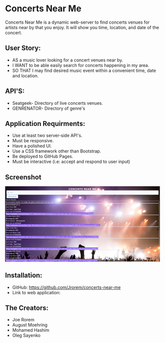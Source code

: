 # Concerts Near Me

Concerts Near Me is a dynamic web-server to find concerts venues for artists near by that you enjoy. 
It will show you time, location, and date of the concert. 

## User Story:
* AS a music lover looking for a concert venues near by.
* I WANT to be able easily search for concerts happening in my area.
* SO THAT I may find desired music event within a convenient time, date and location.

## API'S:
* Seatgeek- Directory of live concerts venues.  
* GENRENATOR- Directory of genre's 

## Application Requirments:
* Use at least two server-side API's.
* Must be responsive.
* Have a polished UI.
* Use a CSS framework other than Bootstrap.
* Be deployed to GitHub Pages.
* Must be interactive (i.e: accept and respond to user input)

## Screenshot
![final work](./assets/img/Screenshot.jpg.png)

## Installation:
* GitHub: https://github.com/Jrorem/concerts-near-me
* Link to web application:


## The Creators:
* Joe Rorem
* August Moehring
* Mohamed Hashim 
* Oleg Sayenko

